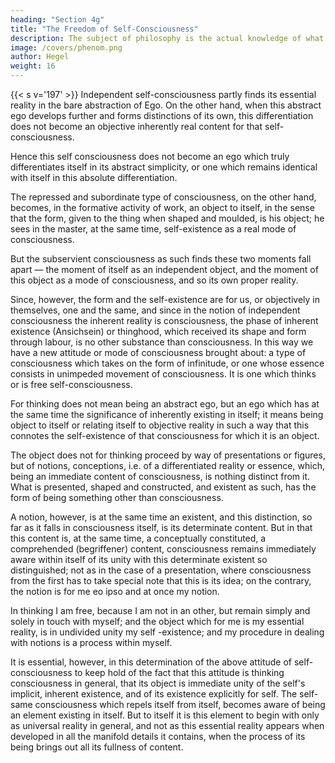 ```yaml
---
heading: "Section 4g"
title: "The Freedom of Self-Consciousness"
description: The subject of philosophy is the actual knowledge of what truly is.
image: /covers/phenom.png
author: Hegel
weight: 16
---
```



<!-- B:  — Stoicism: Scepticism: The Unhappy Consciousness
Free Self-Consciousness -->

{{< s v='197' >}} Independent self-consciousness partly finds its essential reality in the bare abstraction of Ego. On the other hand, when this abstract ego develops further and forms distinctions of its own, this differentiation does not become an objective inherently real content for that self-consciousness. 

Hence this self consciousness does not become an ego which truly differentiates itself in its abstract simplicity, or one which remains identical with itself in this absolute differentiation. 

The repressed and subordinate type of consciousness, on the other hand, becomes, in the formative activity of work, an object to itself, in the sense that the form, given to the thing when shaped and moulded, is his object; he sees in the master, at the same time, self-existence as a real mode of consciousness. 

But the subservient consciousness as such finds these two moments fall apart — the moment of itself as an independent object, and the moment of this object as a mode of consciousness, and so its own proper reality.

Since, however, the form and the self-existence are for us, or objectively in themselves, one and the same, and since in the notion of independent consciousness the inherent reality is consciousness, the phase of inherent existence (Ansichsein) or thinghood, which received its shape and form through labour, is no other substance than consciousness. In this way we have a new attitude or mode of consciousness brought about: a type of consciousness which takes on the form of infinitude, or one whose essence consists in unimpeded movement of consciousness. It is one which thinks or is free self-consciousness. 

For thinking does not mean being an abstract ego, but an ego which has at the same time the significance of inherently existing in itself; it means being object to itself or relating itself to objective reality in such a way that this connotes the self-existence of that consciousness for which it is an object. 

The object does not for thinking proceed by way of presentations or figures, but of notions, conceptions, i.e. of a differentiated reality or essence, which, being an immediate content of consciousness, is nothing distinct from it. What is presented, shaped and constructed, and existent as such, has the form of being something other than consciousness. 

A notion, however, is at the same time an existent, and this distinction, so far as it falls in consciousness itself, is its determinate content. But in that this content is, at the same time, a conceptually constituted, a comprehended (begriffener) content, consciousness remains immediately aware within itself of its unity with this determinate existent so distinguished; not as in the case of a presentation, where consciousness from the first has to take special note that this is its idea; on the contrary, the notion is for me eo ipso and at once my notion. 

In thinking I am free, because I am not in an other, but remain simply and solely in touch with myself; and the object which for me is my essential reality, is in undivided unity my self -existence; and my procedure in dealing with notions is a process within myself.

It is essential, however, in this determination of the above attitude of self-consciousness to keep hold of the fact that this attitude is thinking consciousness in general, that its object is immediate unity of the self's implicit, inherent existence, and of its existence explicitly for self. The self-same consciousness which repels itself from itself, becomes aware of being an element existing in itself. But to itself it is this element to begin with only as universal reality in general, and not as this essential reality appears when developed in all the manifold details it contains, when the process of its being brings out all its fullness of content.


